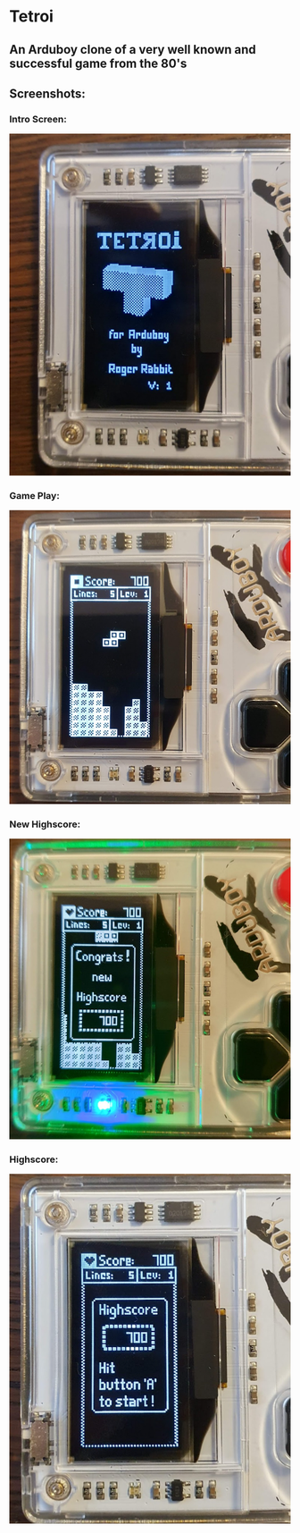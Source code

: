 # Tetroi
## An Arduboy clone of a very well known and successful game from the 80's

## Screenshots:

### Intro Screen:
![intro](intro_screen.png)

### Game Play:
![game_play](gampe_play.png)

### New Highscore:
![new highscore](new_highscore.png)

### Highscore:
![highscore display](highscore_display.png)


